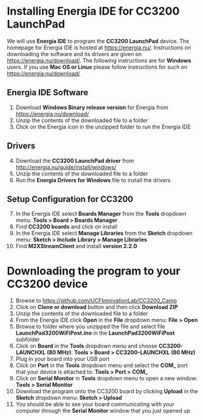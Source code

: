 Installing Energia IDE for CC3200 LaunchPad
===========================================
We will use **Energia IDE** to program the **CC3200 LaunchPad** device. The homepage for Energia IDE is hosted at https://energia.nu/. Instructions on downloading the software and its drivers are given on https://energia.nu/download/. The following instructions are for **Windows** users. If you use **Mac OS or Linux** please follow instructions for such on https://energia.nu/download/

Energia IDE Software
----------------------
1) Download **Windows Binary release version** for Energia from https://energia.nu/download/
2) Unzip the contents of the downloaded file to a folder
3) Click on the Energia icon in the unzipped folder to run the Energia IDE

Drivers
-------
4) Download the **CC3200 LaunchPad driver** from http://energia.nu/guide/install/windows/
5) Unzip the contents of the downloaded file to a folder
6) Run the **Energia Drivers for Windows** file to install the drivers 

Setup Configuration for CC3200
---------------------------------------
7) In the Energia IDE select **Boards Manager** from the **Tools** dropdown menu: **Tools > Board > Boards Manager**
8) Find **CC3200 boards** and click on install
9) In the Energia IDE select **Manage Libraries** from the **Sketch** dropdown menu: **Sketch > Include Library > Manage Libraries**
10) Find **M2XStreamClient** and install **version 2.2.0**

Downloading the program to your CC3200 device
=============================================
1) Browse to https://github.com/UCFInnovationLab/CC3200_Camp
2) Click on **Clone or download** button and then click **Download ZIP**
3) Unzip the contents of the downloaded file to a folder
4) From the Energia IDE click **Open** in the **File** dropdown menu: **File > Open**
5) Browse to folder where you unzipped the file and select file **LaunchPad3200WiFiPost.ino** in the **LaunchPad3200WiFiPost** subfolder
6) Click on **Board** in the **Tools** dropdown menu and choose **CC3200-LAUNCHXL (80 MHz)**: **Tools > Board > CC3200-LAUNCHXL (80 MHz)**
7) Plug in your board into your USB port
8) Click on **Port** in the **Tools** dropdown menu and select the **COM_** port that your device is attached to: **Tools > Port > COM_**
9) Click on **Serial Monitor** in **Tools** dropdown menu to open a new window: **Tools > Serial Monitor**
10) Download the program onto the CC3200 board by clicking **Upload** in the **Sketch** dropdown menu: **Sketch > Upload**
11) You should be able to see your board communicating with your computer through the **Serial Monitor** window that you just opened up
